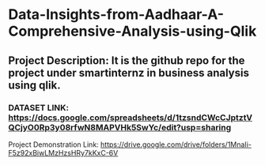 # Data-Insights-from-Aadhaar-A-Comprehensive-Analysis-using-Qlik

## Project Description: It is the github repo for the project under smartinternz in business analysis using qlik.

### DATASET LINK: https://docs.google.com/spreadsheets/d/1tzsndCWcCJptztVQCjyO0Rp3y08rfwN8MAPVHk5SwYc/edit?usp=sharing

Project Demonstration Link: https://drive.google.com/drive/folders/1MnaIi-F5z92xBiwLMzHzsHRy7kKxC-6V
